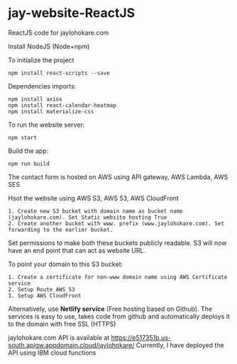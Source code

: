 # jay-website-ReactJS
ReactJS code for jaylohokare.com

Install NodeJS (Node+npm)

To initialize the project
```
npm install react-scripts --save
```

Dependencies imports:
```
npm install axios
npm install react-calendar-heatmap
npm install materialize-css
```

To run the website server:
```
npm start
```

Build the app:
```
npm run build
```

The contact form is hosted on AWS using API gateway, AWS Lambda, AWS SES

Hsot the website using AWS S3, AWS 53, AWS CloudFront 
```
1. Create new S3 bucket with domain name as bucket name (jaylohokare.com). Set Static website hosting True
2. Create another bucket with www. prefix (www.jaylohokare.com). Set forwarding to the earlier bucket.
```
Set permissions to make both these buckets publicly readable. S3 will now have an end point that can act as website URL.

To point your domain to this S3 bucket:
```
1. Create a certificate for non-www domain name using AWS Certificate service
2. Setup Route AWS 53
3. Setup AWS CloudFront 
```

Alternatively, use <b>Netlify service</b> (Free hosting based on Github). The services is easy to use, takes code from github and automatically deploys it to the domain with free SSL (HTTPS)

jaylohokare.com API is available at https://e517351b.us-south.apigw.appdomain.cloud/jaylohokare/
Currently, I have deployed the API using IBM cloud functions


